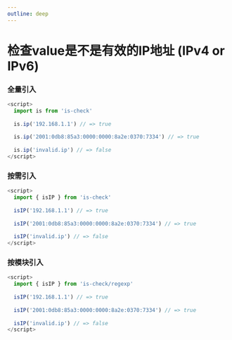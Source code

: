 ```yaml
---
outline: deep
---
```


# 检查value是不是有效的IP地址 (IPv4 or IPv6)

### 全量引入
```javascript
<script>
  import is from 'is-check'
  
  is.ip('192.168.1.1') // => true
  
  is.ip('2001:0db8:85a3:0000:0000:8a2e:0370:7334') // => true
  
  is.ip('invalid.ip') // => false
</script>
````
### 按需引入
```javascript
<script>
  import { isIP } from 'is-check'
  
  isIP('192.168.1.1') // => true
  
  isIP('2001:0db8:85a3:0000:0000:8a2e:0370:7334') // => true
  
  isIP('invalid.ip') // => false
</script>
````
### 按模块引入
```javascript
<script>
  import { isIP } from 'is-check/regexp'
  
  isIP('192.168.1.1') // => true
  
  isIP('2001:0db8:85a3:0000:0000:8a2e:0370:7334') // => true
  
  isIP('invalid.ip') // => false
</script>
````